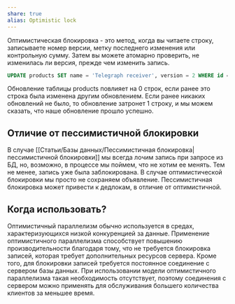 ```yaml
---
share: true
alias: Optimistic lock
---
```


Оптимистическая блокировка - это метод, когда вы читаете строку, записываете номер версии, метку последнего изменения или контрольную сумму. Затем вы можете атомарно проверить, не изменилась ли версия, прежде чем изменить запись.

```sql
UPDATE products SET name = 'Telegraph receiver', version = 2 WHERE id = 1 AND version = 1
```

Обновление таблицы products повлияет на 0 строк, если ранее это строка была изменена другим обновлением. Если ранее никаких обновлений не было, то обновление затронет 1 строку, и мы можем сказать, что наше обновление прошло успешно.

## Отличие от пессимистичной блокировки
В случае [[Статьи/Базы данных/Пессимистичная блокировка|пессимистичной блокировки]] мы всегда лочим запись при запросе из БД, но, возможно, в процессе мы поймем, что не хотим ее менять. Тем не менее, запись уже была заблокирована. В случае оптимистической блокировки мы просто не сохраняем объявление.
Пессимистичная блокировка может привести к дедлокам, в отличие от оптимистичной.

## Когда использовать?
Оптимистичный параллелизм обычно используется в средах, характеризующихся низкой конкуренцией за данные. Применение оптимистичного параллелизма способствует повышению производительности благодаря тому, что не требуется блокировка записей, которая требует дополнительных ресурсов сервера. Кроме того, для блокировки записей требуется постоянное соединение с сервером базы данных. При использовании модели оптимистичного параллелизма такая необходимость отсутствует, поэтому соединения с сервером можно применять для обслуживания большего количества клиентов за меньшее время.